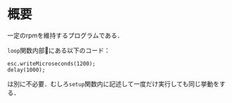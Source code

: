 # 概要

一定のrpmを維持するプログラムである．

`loop`関数内部にある以下のコード：

```arduino
esc.writeMicroseconds(1200);
delay(1000);
```

は別に不必要．むしろ`setup`関数内に記述して一度だけ実行しても同じ挙動をする．